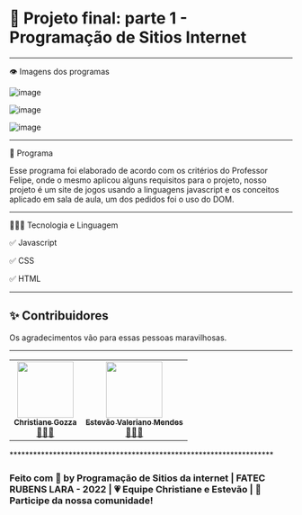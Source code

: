 # 🧩 Projeto final: parte 1 - Programação de Sitios Internet
*******************************************************************
 👁️ Imagens dos programas 

![image](https://user-images.githubusercontent.com/72118415/201547150-2a8a23d3-28f4-4975-b01e-f28f165cba44.png)

![image](https://user-images.githubusercontent.com/72118415/201547172-c0cbb980-8c7d-4df9-b3c9-fda8a0b91690.png)

![image](https://user-images.githubusercontent.com/72118415/201547184-840ab62b-b231-4cf4-b522-684506b0e0b5.png)


*******************************************************************
🌱 Programa

Esse programa foi elaborado de acordo com os critérios do Professor Felipe, onde o mesmo 
aplicou alguns requisitos para o projeto, nosso projeto é um site de jogos usando a linguagens javascript e os conceitos aplicado em sala de aula, um dos pedidos foi o uso do DOM.
*******************************************************************
👩🏻‍💻 Tecnologia e Linguagem

✅ Javascript

✅ CSS

✅ HTML
*******************************************************************
## ✨ Contribuidores 

Os agradecimentos vão para essas pessoas maravilhosas.

-------------------------------------------------------------------
<table>
  <tr>
         <td align="center"><a href="https://github.com/chritianegozza"><img src="https://avatars.githubusercontent.com/u/72118415?v=4" width="100px;" alt=""/><br /><sub><b>Christiane Gozza</b></sub></a><br /><a href="https://github.com/chritianegozza">👩🏻‍💻</a></td>
         <td align="center"><a href="https://github.com/EstevaoV"><img src="https://avatars.githubusercontent.com/u/116641927?v=4" width="100px;" alt=""/><br /><sub><b>Estevão Valeriano Mendes</b></sub></a><br /><a href="https://github.com/EstevaoV">👩🏻‍💻</a></td> 
    </tr>
</table>
*******************************************************************

### Feito com 💛 by Programação de Sitios da internet | FATEC RUBENS LARA - 2022 | 💗 Equipe Christiane e Estevão | 👋 Participe da nossa comunidade!
